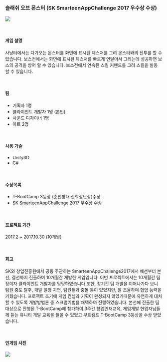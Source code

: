### 슬래쉬 오브 몬스터 (SK SmarteenAppChallenge 2017 우수상 수상)
  ![](https://velog.velcdn.com/images/tlsakch510/post/661ec420-b2c0-4d8e-99fe-5b65d4710255/image.png)

<br/>

#### 게임 설명
사냥터에서는 다가오는 몬스터를 화면에 표시된 제스처를 그려 몬스터와의 전투를 할 수 있습니다. 
보스전에서는 화면에 표시된 제스처를 빠르게 연달아서 그리는데 성공하면 보스의 공격을 방어 할 수 있습니다.
보스전에서 연속된 스킬 커맨드를 그려 스킬을 발동 할 수 있습니다.

<br/>

#### 팀
* 기획자 1명
* 클라이언트 개발자 1명 (본인)
* 사운드 디자이너 1명
* 아트 2명
<br/>


#### 사용 기술
- Unity3D
- C#

<br/>

#### 수상목록
- T-BootCamp 3등상 (순천향대 산학장단상)수상
- SK SmarteenAppChallenge 2017 우수상 수상

<br/>

#### 프로젝트 기간
2017.2 ~ 2017.10.30 (10개월)

<br/>

#### 회고

SK와 창업진흥원에서 공동 주관하는 SmarteenAppChallenge2017에서 예선부터 본선, 결선까지 진출하며 10개월간 개발한 게임입니다.
이번 프로젝트에서는 10개월간  팀장이자 클라이언트 개발자를 담당하였습니다 또한, 장기간 팀 개발을 이어나가다 보니 팀원 중도 탈주, 개발 일정 지연, 팀원들과 충돌 등이 있었지만, 잘 조율하며 협업 능력을 키웠습니다.
프로젝트 초기에 게임 컨셉과 기획이 완성되지 않았기때문에 유연하게 대처할 수 있도록 개발방법론 중 스크럼기법을 채택하여 진행하였습니다.
본선에 진출한 팀대상으로 진행된 T-BootCamp에 참가하여 3주간 창업인재교육, 게임개발 현업자님들께 듣는 유니티 개발 교육을 들을 수 있었고 부트캠프 T-BootCamp 3등상을 수상 받았습니다.

<br/>

#### 인게임 사진 
<img src ="https://velog.velcdn.com/images/tlsakch510/post/da7f14cd-58d2-4d23-aaa3-2fe1689dd867/image.png">

<br/>
